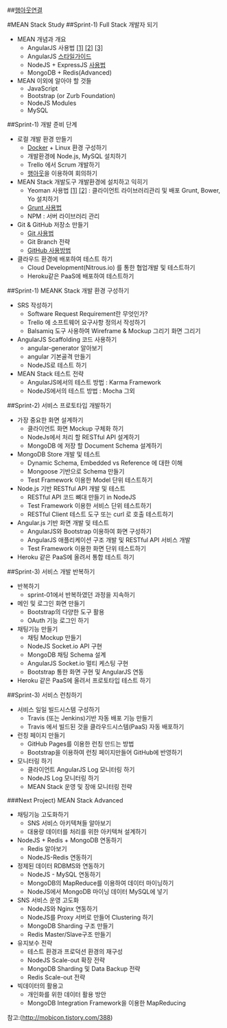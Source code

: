 ##[행아웃연결](https://plus.google.com/hangouts/_/gyailwep27aemzxo7t44sulyzua)

#MEAN Stack Study
##Sprint-1) Full Stack 개발자 되기
  - MEAN 개념과 개요
    + AngularJS 사용법 [[1]](http://www.mcthe.com/xe/?mid=study&document_srl=19555&order_type=desc) [[2]](http://soomong.net/blog/2014/01/20/translation-ultimate-guide-to-learning-angularjs-in-one-day/) [[3]](http://blog.outsider.ne.kr/975)
    + AngularJS [스타일가이드](https://github.com/mgechev/angularjs-style-guide/blob/master/README-ko-kr.md) 
    + NodeJS + ExpressJS [사용법](http://pyrasis.com/nodejs/nodejs-HOWTO)
    + MongoDB + Redis(Advanced)
  - MEAN 이외에 알아야 할 것들
    + JavaScript
    + Bootstrap (or Zurb Foundation)
    + NodeJS Modules
    + MySQL

##Sprint-1) 개발 준비 단계
  - 로컬 개발 환경 만들기
    + [Docker](http://pyrasis.com/Docker/Docker-HOWTO) + Linux 환경 구성하기
    + 개발환경에 Node.js, MySQL 설치하기
    + Trello 에서 Scrum 개발하기
    + [행아웃](http://barugi.com/hangouts/)을 이용하여 회의하기
  - MEAN Stack 개발도구 개발환경에 설치하고 익히기
    + Yeoman 사용법 [[1]](http://blog.winterwolf.me/?p=132) [[2]](http://mobicon.tistory.com/402) : 클라이언트 라이브러리관리 및 배포 Grunt, Bower, Yo 설치하기
    + [Grunt 사용법](http://nuli.navercorp.com/sharing/blog/post/1132682)
    + NPM : 서버 라이브러리 관리
  - Git & GitHub 저장소 만들기
    + [Git 사용법](http://git-scm.com/book/ko/v1)
    + Git Branch 전략
    + [GitHub 사용방법](http://syaku.tistory.com/245)
  - 클라우드 환경에 배포하여 테스트 하기
    + Cloud Development(Nitrous.io) 를 통한 협업개발 및 테스트하기
    + Heroku같은 PaaS에 배포하여 테스트하기


##Sprint-1) MEANK Stack 개발 환경 구성하기
  - SRS 작성하기
    + Software Request Requirement란 무엇인가?
    + Trello 에 소프트웨어 요구사항 정의서 작성하기
    + Balsamiq 도구 사용하여 Wireframe & Mockup 그리기 화면 그리기
  - AngularJS Scaffolding 코드 사용하기
    + angular-generator 알아보기
    + angular 기본골격 만들기
    + NodeJS로 테스트 하기
  - MEAN Stack 테스트 전략
    + AngularJS에서의 테스트 방법 : Karma Framework
    + NodeJS에서의 테스트 방법 : Mocha 그외


##Sprint-2) 서비스 프로토타입 개발하기
  - 가장 중요한 화면 설계하기
    + 클라이언트 화면 Mockup 구체화 하기
    + NodeJs에서 처리 할 RESTful API 설계하기
    + MongoDB 에 저장 할 Document Schema 설계하기
  - MongoDB Store 개발 및 테스트
    + Dynamic Schema, Embedded vs Reference 에 대한 이해
    + Mongoose 기반으로 Schema 만들기
    + Test Framework 이용한 Model 단위 테스트하기
  - Node.js 기반 RESTful API 개발 및 테스트
    + RESTful API 코드 뼈대 만들기 in NodeJS
    + Test Framework 이용한 서비스 단위 테스트하기
    + RESTful Client 테스트 도구 또는 curl 로 호출 테스트하기
  - Angular.js 기반 화면 개발 및 테스트
    + AngularJS와 Bootstrap 이용하여 화면 구성하기
    + AngularJS 애플리케이션 구조 개발 및 RESTful API 서비스 개발
    + Test Framework 이용한 화면 단위 테스트하기
  - Heroku 같은 PaaS에 올려서 통합 테스트 하기


##Sprint-3) 서비스 개발 반복하기
  - 반복하기
    + sprint-01에서 반복하였던 과정을 지속하기
  - 메인 및 로그인 화면 만들기
    + Bootstrap의 다양한 도구 활용
    + OAuth 기능 로그인 하기
  - 채팅기능 만들기
    + 채팅 Mockup 만들기
    + NodeJS Socket.io API 구현
    + MongoDB 채팅 Schema 설계
    + AngularJS Socket.io 멀티 케스팅 구현
    + Bootstrap 통한 화면 구현 및 AngularJS 연동
 - Heroku 같은 PaaS에 올려서 프로토타입 테스트 하기


##Sprint-3) 서비스 런칭하기
  - 서비스 일일 빌드시스템 구성하기
    + Travis (또는 Jenkins)기반 자동 배포 기능 만들기
    + Travis 에서 빌드된 것을 클라우드시스템(PaaS) 자동 배포하기
  - 런칭 페이지 만들기
    + GitHub Pages를 이용한 런칭 만드는 방법
    + Bootstrap을 이용하여 런칭 페이지만들어 GitHub에 반영하기
  - 모니터링 하기
    + 클라이언트 AngularJS Log 모니터링 하기
    + NodeJS Log 모니터링 하기
    + MEAN Stack 운영 및 장애 모니터링 전략


###Next Project) MEAN Stack Advanced
  - 채팅기능 고도화하기
    + SNS 서비스 아키텍쳐들 알아보기
    + 대용량 데이터를 처리를 위한 아키텍쳐 설계하기
  - NodeJS + Redis + MongoDB 연동하기
    + Redis 알아보기
    + NodeJS-Redis 연동하기
  - 정제된 데이터 RDBMS와 연동하기
    + NodeJS - MySQL 연동하기
    + MongoDB의 MapReduce를 이용하여 데이터 마이닝하기
    + NodeJS에서 MongoDB 마이닝 데이터 MySQL에 넣기
  - SNS 서비스 운영 고도화
    + NodeJS와 Nginx 연동하기
    + NodeJS를 Proxy 서버로 만들어 Clustering 하기
    + MongoDB Sharding 구조 만들기
    + Redis Master/Slave구조 만들기
  - 유지보수 전략
    + 테스트 환경과 프로덕션 환경의 재구성
    + NodeJS Scale-out 확장 전략
    + MongoDB Sharding 및 Data Backup 전략
    + Redis Scale-out 전략
  - 빅데이터의 활용고
    + 개인화를 위한 데이터 활용 방안
    + MongoDB Integration Framework을 이용한 MapReducing

참고:(http://mobicon.tistory.com/388)

